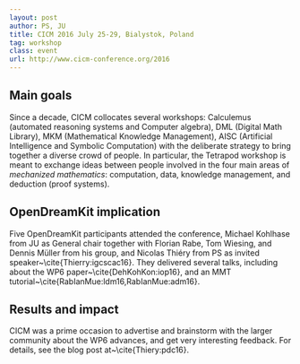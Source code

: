 ```yaml
---
layout: post
author: PS, JU
title: CICM 2016 July 25-29, Bialystok, Poland
tag: workshop
class: event
url: http://www.cicm-conference.org/2016
---
```


## Main goals

 Since a decade, CICM collocates several workshops: Calculemus
(automated reasoning systems and Computer algebra), DML (Digital Math
Library), MKM (Mathematical Knowledge Management), AISC (Artificial
Intelligence and Symbolic Computation) with the deliberate strategy to
bring together a diverse crowd of people. In particular, the Tetrapod
workshop is meant to exchange ideas between people involved in the
four main areas of *mechanized mathematics*: computation, data,
knowledge management, and deduction (proof systems).

## OpenDreamKit implication

 Five OpenDreamKit participants attended the conference, Michael Kohlhase
from JU as General chair together with Florian Rabe, Tom Wiesing, and Dennis Müller
from his group, and Nicolas Thiéry from PS as invited
speaker~\cite{Thierry:igcscac16}. They delivered several talks, including about the WP6
paper~\cite{DehKohKon:iop16}, and an MMT tutorial~\cite{RabIanMue:ldm16,RabIanMue:adm16}.

## Results and impact

 CICM was a prime occasion to advertise and brainstorm with
the larger community about the WP6 advances, and get very interesting feedback. For
details, see the blog post at~\cite{Thiery:pdc16}.
